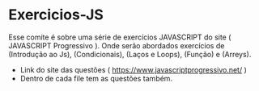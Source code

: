 # Exercicios-JS
Esse comite é sobre uma série de exercícios JAVASCRIPT do site ( JAVASCRIPT Progressivo ). Onde serão abordados exercícios de  (Introdução ao Js), (Condicionais), (Laços e Loops), (Função) e (Arreys).


- Link do site das questões (  https://www.javascriptprogressivo.net/ ) 
- Dentro de cada file tem as questões também.

